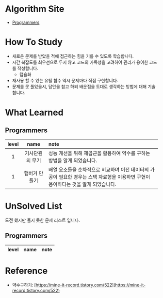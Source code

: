 # Algorithm Site
- [Programmers](https://programmers.co.kr/)

# How To Study
- 새로운 문제를 받았을 적에 접근하는 힘을 기를 수 있도록 학습합니다.
- 시간 복잡도를 최우선으로 두지 않고 코드의 가독성을 고려하여 관리가 용이한 코드를 작성합니다.
  - 캡슐화
- 재사용 할 수 있는 유틸 함수 역시 문제마다 직접 구현합니다.
- 문제를 못 풀었을시, 답안을 참고 하되 배운점을 토대로 생각하는 방법에 대해 기술 합니다.

# What Learned
## Programmers
| level |   name   | note                                                                       |
|:-----:|:--------:|:---------------------------------------------------------------------------|
|   1   | 기사단원의 무기 | 성능 개선을 위해 제곱근을 활용하여 약수를 구하는 방법을 알게 되었습니다.                                  |
|   1   | 햄버거 만들기  | 배열 요소들을 순차적으로 비교하며 이전 데이터의 가공이 필요한 경우는 스택 자료형을 이용하면 구현이 용이하다는 것을 알게 되었습니다. |

# UnSolved List
도전 했지만 풀지 못한 문제 리스트 입니다.

## Programmers
| level | name | note |
|:-----:|:----:|:-----|

# Reference
- 약수구하기: [https://mine-it-record.tistory.com/522](https://mine-it-record.tistory.com/522)